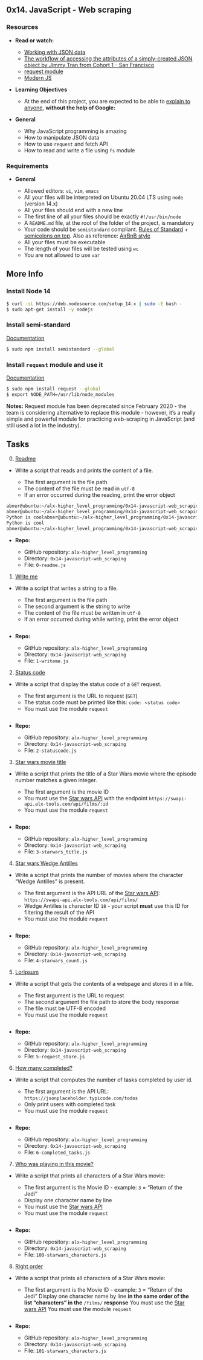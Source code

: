 ## 0x14. JavaScript - Web scraping

### Resources

* **Read or watch:**

	- [Working with JSON data](https://developer.mozilla.org/en-US/docs/Learn/JavaScript/Objects/JSON)
	- [The workflow of accessing the attributes of a simply-created JSON object by Jimmy Tran from Cohort 1 - San Francisco](https://medium.com/@vietkieutie/the-workflow-of-accessing-the-attributes-of-a-simply-created-json-object-82a5b33e2319)
	- [request module](https://github.com/request/request)
	- [Modern JS](https://github.com/mbeaudru/modern-js-cheatsheet)

* **Learning Objectives**

	- At the end of this project, you are expected to be able to [explain to anyone](https://fs.blog/feynman-learning-technique/), **without the help of Google:**

* **General**

	- Why JavaScript programming is amazing
	- How to manipulate JSON data
	- How to use `request` and fetch API
	- How to read and write a file using `fs` module

### Requirements

* **General**

	- Allowed editors: `vi`, `vim`, `emacs`
	- All your files will be interpreted on Ubuntu 20.04 LTS using `node` (version 14.x)
	- All your files should end with a new line
	- The first line of all your files should be exactly `#!/usr/bin/node`
	- A `README.md` file, at the root of the folder of the project, is mandatory
	- Your code should be `semistandard` compliant. [Rules of Standard](https://standardjs.com/rules.html) + [semicolons on top](https://github.com/standard/semistandard). Also as reference: [AirBnB style](https://github.com/airbnb/javascript)
	- All your files must be executable
	- The length of your files will be tested using `wc`
	- You are not allowed to use `var`

## More Info

### Install Node 14

```sh
$ curl -sL https://deb.nodesource.com/setup_14.x | sudo -E bash -
$ sudo apt-get install -y nodejs
```

### Install semi-standard

[Documentation](https://github.com/standard/semistandard)

```sh
$ sudo npm install semistandard --global
```

### Install `request` module and use it

[Documentation](https://github.com/request/request)

```sh
$ sudo npm install request --global
$ export NODE_PATH=/usr/lib/node_modules
```

**Notes:** Request module has been deprecated since February 2020 - the team is considering alternative to replace this module - however, it’s a really simple and powerful module for practicing web-scraping in JavaScript (and still used a lot in the industry).

## Tasks

0. [Readme](0-readme.js)

* Write a script that reads and prints the content of a file.

	- The first argument is the file path
	- The content of the file must be read in `utf-8`
	- If an error occurred during the reading, print the error object

```sh
abner@ubuntu:~/alx-higher_level_programming/0x14-javascript-web_scraping$ ./1-writeme.js my_file.txt "Python is cool"
abner@ubuntu:~/alx-higher_level_programming/0x14-javascript-web_scraping$ cat my_file.txt
Python is coolabner@ubuntu:~/alx-higher_level_programming/0x14-javascript-web_scraping$ cat my_file.txt ; echo ""
Python is cool
abner@ubuntu:~/alx-higher_level_programming/0x14-javascript-web_scraping$
```

* **Repo:**

	- GitHub repository: `alx-higher_level_programming`
	- Directory: `0x14-javascript-web_scraping`
	- File: `0-readme.js`

1. [Write me](1-writeme.js)

* Write a script that writes a string to a file.

	- The first argument is the file path
	- The second argument is the string to write
	- The content of the file must be written in `utf-8`
	- If an error occurred during while writing, print the error object

```sh

```

* **Repo:**

	- GitHub repository: `alx-higher_level_programming`
	- Directory: `0x14-javascript-web_scraping`
	- File: `1-writeme.js`

2. [Status code](2-statuscode.js)

* Write a script that display the status code of a `GET` request.

	- The first argument is the URL to request (`GET`)
	- The status code must be printed like this: `code: <status code>`
	- You must use the module `request`

```sh

```

* **Repo:**

	- GitHub repository: `alx-higher_level_programming`
	- Directory: `0x14-javascript-web_scraping`
	- File: `2-statuscode.js`

3. [Star wars movie title](3-starwars_title.js)

* Write a script that prints the title of a Star Wars movie where the episode number matches a given integer.

	- The first argument is the movie ID
	- You must use the [Star wars API](https://swapi-api.alx-tools.com/) with the endpoint `https://swapi-api.alx-tools.com/api/films/:id`
	- You must use the module `request`

```sh

```

* **Repo:**

	- GitHub repository: `alx-higher_level_programming`
	- Directory: `0x14-javascript-web_scraping`
	- File: `3-starwars_title.js`

4. [Star wars Wedge Antilles](4-starwars_count.js)

* Write a script that prints the number of movies where the character “Wedge Antilles” is present.

	- The first argument is the API URL of the [Star wars API](https://swapi-api.alx-tools.com/): `https://swapi-api.alx-tools.com/api/films/`
	- Wedge Antilles is character ID `18` - your script **must** use this ID for filtering the result of the API
	- You must use the module `request`

```sh

```

* **Repo:**

	- GitHub repository: `alx-higher_level_programming`
	- Directory: `0x14-javascript-web_scraping`
	- File: `4-starwars_count.js`

5. [Loripsum](5-request_store.js)

* Write a script that gets the contents of a webpage and stores it in a file.

	- The first argument is the URL to request
	- The second argument the file path to store the body response
	- The file must be UTF-8 encoded
	- You must use the module `request`

```sh

```

* **Repo:**

	- GitHub repository: `alx-higher_level_programming`
	- Directory: `0x14-javascript-web_scraping`
	- File: `5-request_store.js`

6. [How many completed?](6-completed_tasks.js)

* Write a script that computes the number of tasks completed by user id.

	- The first argument is the API URL: `https://jsonplaceholder.typicode.com/todos`
	- Only print users with completed task
	- You must use the module `request`

```sh

```

* **Repo:**

	- GitHub repository: `alx-higher_level_programming`
	- Directory: `0x14-javascript-web_scraping`
	- File: `6-completed_tasks.js`

7. [Who was playing in this movie?](100-starwars_characters.js)

* Write a script that prints all characters of a Star Wars movie:

	- The first argument is the Movie ID - example: `3` = “Return of the Jedi”
	- Display one character name by line
	- You must use the [Star wars API](https://swapi-api.alx-tools.com/)
	- You must use the module `request`

```sh

```

* **Repo:**

	- GitHub repository: `alx-higher_level_programming`
	- Directory: `0x14-javascript-web_scraping`
	- File: `100-starwars_characters.js`

8. [Right order](101-starwars_characters.js)

* Write a script that prints all characters of a Star Wars movie:

	- The first argument is the Movie ID - example: `3` = “Return of the Jedi”
Display one character name by line **in the same order of the list “characters” in the** `/films/` **response**
You must use the [Star wars API](https://swapi-api.alx-tools.com/)
You must use the module `request`

```sh

```

* **Repo:**

	- GitHub repository: `alx-higher_level_programming`
	- Directory: `0x14-javascript-web_scraping`
	- File: `101-starwars_characters.js`
